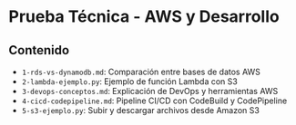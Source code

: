 # Prueba Técnica - AWS y Desarrollo


##  Contenido

- `1-rds-vs-dynamodb.md`: Comparación entre bases de datos AWS
- `2-lambda-ejemplo.py`: Ejemplo de función Lambda con S3
- `3-devops-conceptos.md`: Explicación de DevOps y herramientas AWS
- `4-cicd-codepipeline.md`: Pipeline CI/CD con CodeBuild y CodePipeline
- `5-s3-ejemplo.py`: Subir y descargar archivos desde Amazon S3


